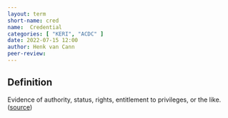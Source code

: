 ```yaml
---
layout: term
short-name: cred
name:  Credential
categories: [ "KERI", "ACDC" ]
date: 2022-07-15 12:00
author: Henk van Cann
peer-review:
---
```


## Definition
Evidence of authority, status, rights, entitlement to privileges, or the like.\
([source](https://github.com/trustoverip/tswg-acdc-specification/blob/main/draft-ssmith-acdc.md#introduction))